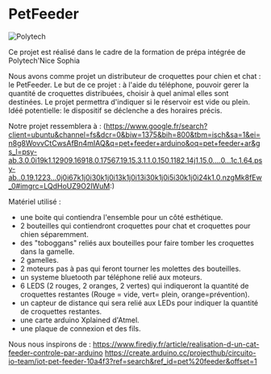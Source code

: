 # PetFeeder
![Polytech](http://www.polytechnice.fr/jahia/jsp/jahia/templates/inc/img/polytech_nice-sophia.png)

Ce projet est réalisé dans le cadre de la formation de prépa intégrée de 
Polytech'Nice
Sophia

Nous avons comme projet un distributeur de croquettes pour chien et chat : le PetFeeder.
Le but de ce projet : à l'aide du téléphone, pouvoir gerer la quantité de croquettes distribuées, choisir à quel animal elles sont destinées. Le projet permettra d'indiquer si le réservoir est vide ou plein. 
Idéé potentielle: le dispositif se déclenche a des horaires précis. 

Notre projet ressemblera à : 
(https://www.google.fr/search?client=ubuntu&channel=fs&dcr=0&biw=1375&bih=800&tbm=isch&sa=1&ei=n8g8WovvCtCwsAfBn4mIAQ&q=pet+feeder+arduino&oq=pet+feeder+ar&gs_l=psy-ab.3.0.0i19k1.12909.16918.0.17567.19.15.3.1.1.0.150.1182.14j1.15.0....0...1c.1.64.psy-ab..0.19.1223...0j0i67k1j0i30k1j0i13k1j0i13i30k1j0i5i30k1j0i24k1.0.nzgMk8fEw_0#imgrc=LQdHoUZ9O2IWuM:)

Matériel utilisé : 
- une boite qui contiendra l'ensemble pour un côté esthétique.
- 2 bouteilles qui contiendront croquettes pour chat et croquettes pour chien séparemment. 
- des "toboggans" reliés aux bouteilles pour faire tomber les croquettes dans la gamelle.
- 2 gamelles.
- 2 moteurs pas à pas qui feront tourner les molettes des bouteilles. 
- un systeme bluetooth par téléphone relié aux moteurs. 
- 6 LEDS (2 rouges, 2 oranges, 2 vertes) qui indiqueront la quantité de croquettes restantes (Rouge = vide, vert= plein, orange=prévention).
- un capteur de distance qui sera relié aux LEDs pour indiquer la quantité de croquettes restantes.
- une carte arduino Xplained d'Atmel.
- une plaque de connexion et des fils.

Nous nous inspirons de :
https://www.firediy.fr/article/realisation-d-un-cat-feeder-controle-par-arduino
https://create.arduino.cc/projecthub/circuito-io-team/iot-pet-feeder-10a4f3?ref=search&ref_id=pet%20feeder&offset=1
